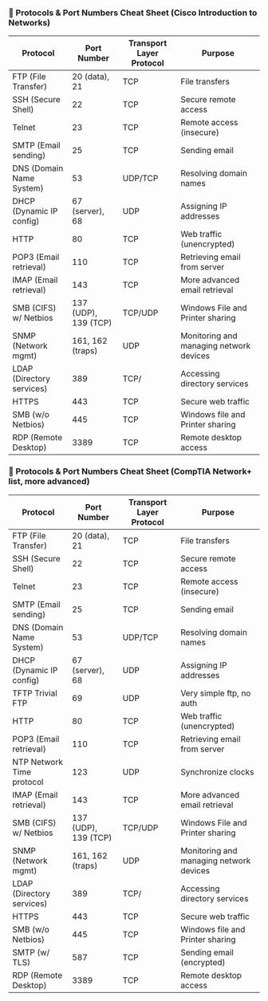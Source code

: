### 🧠 Protocols & Port Numbers Cheat Sheet (Cisco Introduction to Networks)

| **Protocol**               | **Port Number** | **Transport Layer Protocol** | **Purpose**                                      |
|---------------------------|-----------------|-------------------------------|--------------------------------------------------|
| FTP (File Transfer)       | 20 (data), 21   | TCP                           | File transfers                                   |
| SSH (Secure Shell)        | 22              | TCP                           | Secure remote access                             |
| Telnet                    | 23              | TCP                           | Remote access (insecure)                         |
| SMTP (Email sending)      | 25              | TCP                           | Sending email                                    |
| DNS (Domain Name System)  | 53              | UDP/TCP                       | Resolving domain names                           |
| DHCP (Dynamic IP config)  | 67 (server), 68 | UDP                           | Assigning IP addresses                           |
| HTTP                      | 80              | TCP                           | Web traffic (unencrypted)                        |
| POP3 (Email retrieval)    | 110             | TCP                           | Retrieving email from server                     |
| IMAP (Email retrieval)    | 143             | TCP                           | More advanced email retrieval                    |
| SMB (CIFS) w/ Netbios     | 137 (UDP), 139 (TCP)| TCP/UDP                   | Windows File and Printer sharing                 |
| SNMP (Network mgmt)       | 161, 162 (traps)| UDP                           | Monitoring and managing network devices          |
| LDAP (Directory services) | 389             | TCP/                          | Accessing directory services                     |
| HTTPS                     | 443             | TCP                           | Secure web traffic                               |
| SMB (w/o Netbios)         | 445             | TCP                           | Windows file and Printer sharing                 |
| RDP (Remote Desktop)      | 3389            | TCP                           | Remote desktop access                            |



### 🧠 Protocols & Port Numbers Cheat Sheet (CompTIA Network+ list, more advanced)
| **Protocol**               | **Port Number** | **Transport Layer Protocol** | **Purpose**                                      |
|---------------------------|-----------------|-------------------------------|--------------------------------------------------|
| FTP (File Transfer)       | 20 (data), 21   | TCP                           | File transfers                                   |
| SSH (Secure Shell)        | 22              | TCP                           | Secure remote access                             |
| Telnet                    | 23              | TCP                           | Remote access (insecure)                         |
| SMTP (Email sending)      | 25              | TCP                           | Sending email                                    |
| DNS (Domain Name System)  | 53              | UDP/TCP                       | Resolving domain names                           |
| DHCP (Dynamic IP config)  | 67 (server), 68 | UDP                           | Assigning IP addresses                           |
| TFTP Trivial FTP          | 69              | UDP                           | Very simple ftp, no auth                         |
| HTTP                      | 80              | TCP                           | Web traffic (unencrypted)                        |
| POP3 (Email retrieval)    | 110             | TCP                           | Retrieving email from server                     |
| NTP Network Time protocol | 123             | UDP                           | Synchronize clocks                               |
| IMAP (Email retrieval)    | 143             | TCP                           | More advanced email retrieval                    |
| SMB (CIFS) w/ Netbios     | 137 (UDP), 139 (TCP)| TCP/UDP                   | Windows File and Printer sharing                 |
| SNMP (Network mgmt)       | 161, 162 (traps)| UDP                           | Monitoring and managing network devices          |
| LDAP (Directory services) | 389             | TCP/                          | Accessing directory services                     |
| HTTPS                     | 443             | TCP                           | Secure web traffic                               |
| SMB (w/o Netbios)         | 445             | TCP                           | Windows file and Printer sharing                 |
| SMTP (w/ TLS)             | 587             | TCP                           | Sending email (encrypted)                        |
| RDP (Remote Desktop)      | 3389            | TCP                           | Remote desktop access                            |

